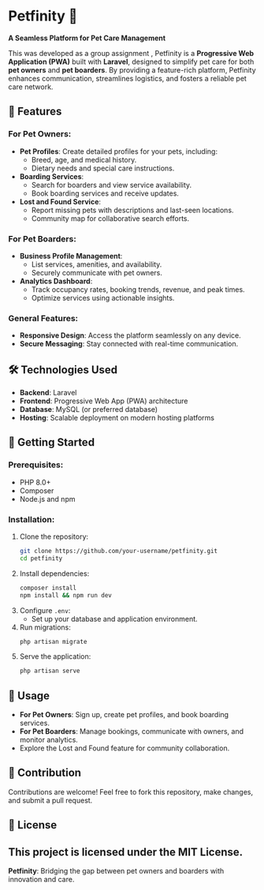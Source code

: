 
# Petfinity 🐾  
**A Seamless Platform for Pet Care Management**  

This was developed as a group assignment , Petfinity is a **Progressive Web Application (PWA)** built with **Laravel**, designed to simplify pet care for both **pet owners** and **pet boarders**. By providing a feature-rich platform, Petfinity enhances communication, streamlines logistics, and fosters a reliable pet care network.  

## 🌟 Features  

### For Pet Owners:  
- **Pet Profiles**: Create detailed profiles for your pets, including:  
  - Breed, age, and medical history.  
  - Dietary needs and special care instructions.  
- **Boarding Services**:  
  - Search for boarders and view service availability.  
  - Book boarding services and receive updates.  
- **Lost and Found Service**:  
  - Report missing pets with descriptions and last-seen locations.  
  - Community map for collaborative search efforts.  

### For Pet Boarders:  
- **Business Profile Management**:  
  - List services, amenities, and availability.  
  - Securely communicate with pet owners.  
- **Analytics Dashboard**:  
  - Track occupancy rates, booking trends, revenue, and peak times.  
  - Optimize services using actionable insights.  

### General Features:  
- **Responsive Design**: Access the platform seamlessly on any device.  
- **Secure Messaging**: Stay connected with real-time communication.  

## 🛠️ Technologies Used  
- **Backend**: Laravel  
- **Frontend**: Progressive Web App (PWA) architecture  
- **Database**: MySQL (or preferred database)  
- **Hosting**: Scalable deployment on modern hosting platforms  

## 📌 Getting Started  

### Prerequisites:  
- PHP 8.0+  
- Composer  
- Node.js and npm  

### Installation:  
1. Clone the repository:  
   ```bash  
   git clone https://github.com/your-username/petfinity.git  
   cd petfinity  
   ```  
2. Install dependencies:  
   ```bash  
   composer install  
   npm install && npm run dev  
   ```  
3. Configure `.env`:  
   - Set up your database and application environment.  
4. Run migrations:  
   ```bash  
   php artisan migrate  
   ```  
5. Serve the application:  
   ```bash  
   php artisan serve  
   ```  

## 📖 Usage  
- **For Pet Owners**: Sign up, create pet profiles, and book boarding services.  
- **For Pet Boarders**: Manage bookings, communicate with owners, and monitor analytics.  
- Explore the Lost and Found feature for community collaboration.  

## 🤝 Contribution  
Contributions are welcome! Feel free to fork this repository, make changes, and submit a pull request.  

## 📜 License  
This project is licensed under the **MIT License**.  
---  

**Petfinity**: Bridging the gap between pet owners and boarders with innovation and care.  
